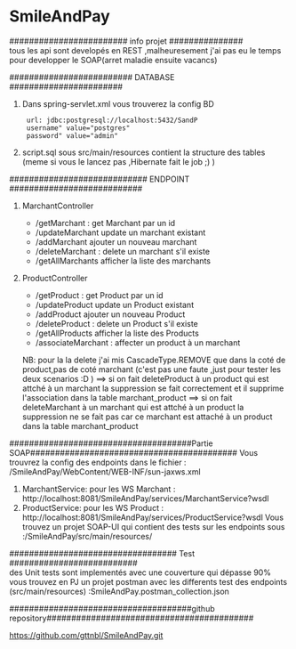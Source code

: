# SmileAndPay

######################## info projet ###############  <br/> tous les api sont developés en REST ,malheuresement j'ai pas eu le temps pour developper le SOAP(arret maladie ensuite vacancs)



######################### DATABASE ####################### <br/>
1) Dans spring-servlet.xml vous trouverez la config BD 
		
		url: jdbc:postgresql://localhost:5432/SandP
		username" value="postgres" 
		password" value="admin" 
2) script.sql sous src/main/resources contient la structure des tables (meme si vous le lancez pas ,Hibernate fait le job ;) )

############################ ENDPOINT ########################### <br/>

1) MarchantController

   - /getMarchant : get Marchant par un id
   - /updateMarchant update un marchant existant
   - /addMarchant ajouter un nouveau marchant
   - /deleteMarchant : delete un marchant s'il existe
   - /getAllMarchants afficher la liste des marchants
   
2) ProductController

    - /getProduct : get Product par un id
    - /updateProduct update un Product existant
    - /addProduct ajouter un nouveau Product
    - /deleteProduct : delete un Product s'il existe
    - /getAllProducts afficher la liste des Products
    - /associateMarchant : affecter un product à un marchant
	
	NB: pour la la delete j'ai mis  CascadeType.REMOVE que dans la coté de product,pas de coté marchant (c'est pas une faute ,just pour tester les deux scenarios :D ) 
	  ==> si on fait deleteProduct à un product qui est attché à un marchant la suppression se fait correctement et il supprime l'association dans la table marchant_product
	  ==> si on fait deleteMarchant à un marchant qui est attché à un product la suppression ne se fait pas car ce marchant est attaché à un product dans la table marchant_product

#####################################Partie SOAP##########################################
Vous trouvrez la config des endpoints dans le fichier : /SmileAndPay/WebContent/WEB-INF/sun-jaxws.xml
1) MarchantService: pour les WS Marchant : http://localhost:8081/SmileAndPay/services/MarchantService?wsdl
2) ProductService:  pour les WS Product : http://localhost:8081/SmileAndPay/services/ProductService?wsdl
Vous trouvez un projet SOAP-UI qui contient des tests sur les endpoints sous :/SmileAndPay/src/main/resources/


################################## Test ########################## <br/>
des Unit tests sont implementés avec une couverture qui dépasse 90%
vous trouvez en PJ un projet postman avec les differents test des endpoints (src/main/resources) :SmileAndPay.postman_collection.json


#####################################github repository########################################## <br/>

https://github.com/gttnbl/SmileAndPay.git
